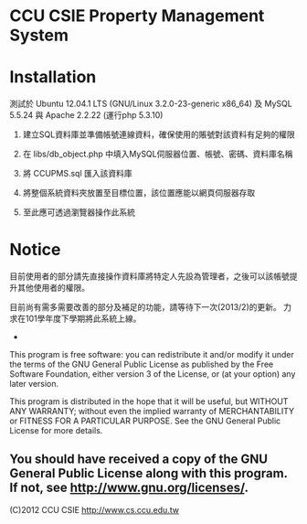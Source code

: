 # CCU CSIE Property Management System

# Installation

測試於 Ubuntu 12.04.1 LTS (GNU/Linux 3.2.0-23-generic x86_64)
及 MySQL 5.5.24 與 Apache 2.2.22 (運行php 5.3.10)

1. 建立SQL資料庫並準備帳號連線資料，確保使用的賬號對該資料有足夠的權限

2. 在 libs/db_object.php 中填入MySQL伺服器位置、帳號、密碼、資料庫名稱

3. 將 CCUPMS.sql 匯入該資料庫

4. 將整個系統資料夾放置至目標位置，該位置應能以網頁伺服器存取

5. 至此應可透過瀏覽器操作此系統

# Notice

目前使用者的部分請先直接操作資料庫將特定人先設為管理者，之後可以該帳號提升其他使用者的權限。

目前尚有需多需要改善的部分及補足的功能，請等待下一次(2013/2)的更新。
力求在101學年度下學期將此系統上線。

-
This program is free software: you can redistribute it and/or modify
it under the terms of the GNU General Public License as published by
the Free Software Foundation, either version 3 of the License, or
(at your option) any later version.

This program is distributed in the hope that it will be useful,
but WITHOUT ANY WARRANTY; without even the implied warranty of
MERCHANTABILITY or FITNESS FOR A PARTICULAR PURPOSE.  See the
GNU General Public License for more details.

You should have received a copy of the GNU General Public License along with this program.  
If not, see <http://www.gnu.org/licenses/>.
-
(C)2012 CCU CSIE http://www.cs.ccu.edu.tw

